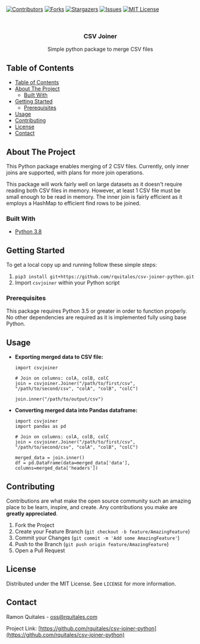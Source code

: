 <!--
 Copyright (c) 2020 Ramon Quitales
 
 This software is released under the MIT License.
 https://opensource.org/licenses/MIT
-->

<!-- PROJECT SHIELDS -->
[![Contributors][contributors-shield]][contributors-url]
[![Forks][forks-shield]][forks-url]
[![Stargazers][stars-shield]][stars-url]
[![Issues][issues-shield]][issues-url]
[![MIT License][license-shield]][license-url]

<!-- PROJECT LOGO -->
<br />
<p align="center">
  <!-- <a href="https://github.com/rquitales/csv-joiner-python">
    <img src="images/logo.png" alt="Logo" width="80" height="80">
  </a> -->

  <h3 align="center">CSV Joiner</h3>

  <p align="center">
    Simple python package to merge CSV files
    <br />
  </p>
</p>

<!-- TABLE OF CONTENTS -->
## Table of Contents

- [Table of Contents](#table-of-contents)
- [About The Project](#about-the-project)
  - [Built With](#built-with)
- [Getting Started](#getting-started)
  - [Prerequisites](#prerequisites)
- [Usage](#usage)
- [Contributing](#contributing)
- [License](#license)
- [Contact](#contact)

<!-- ABOUT THE PROJECT -->
## About The Project

This Python package enables merging of 2 CSV files. Currently, only inner joins are supported, with plans for more join operations.

This package will work fairly well on large datasets as it doesn't require reading both CSV files in memory. However, at least 1 CSV file must be small enough to be read in memory. The inner join is fairly efficient as it employs a HashMap to efficient find rows to be joined.

### Built With

- [Python 3.8](https://python.org)

<!-- GETTING STARTED -->
## Getting Started

To get a local copy up and running follow these simple steps:

1. `pip3 install git+https://github.com/rquitales/csv-joiner-python.git`
2. Import `csvjoiner` within your Python script

### Prerequisites

This package requires Python 3.5 or greater in order to function properly. No other dependencies are required as it is implemented fully using base Python.

<!-- USAGE EXAMPLES -->
## Usage

- **Exporting merged data to CSV file:**

    ```{Python}
    import csvjoiner

    # Join on columns: colA, colB, colC
    join = csvjoiner.Joiner("/path/to/first/csv", "/path/to/second/csv", "colA", "colB", "colC")

    join.inner("/path/to/output/csv")
    ```

- **Converting merged data into Pandas dataframe:**
  
    ```{Python}
    import csvjoiner
    import pandas as pd

    # Join on columns: colA, colB, colC
    join = csvjoiner.Joiner("/path/to/first/csv", "/path/to/second/csv", "colA", "colB", "colC")

    merged_data = join.inner()
    df = pd.DataFrame(data=merged_data['data'], columns=merged_data['headers'])
    ```

<!-- CONTRIBUTING -->
## Contributing

Contributions are what make the open source community such an amazing place to be learn, inspire, and create. Any contributions you make are **greatly appreciated**.

1. Fork the Project
2. Create your Feature Branch (`git checkout -b feature/AmazingFeature`)
3. Commit your Changes (`git commit -m 'Add some AmazingFeature'`)
4. Push to the Branch (`git push origin feature/AmazingFeature`)
5. Open a Pull Request

<!-- LICENSE -->
## License

Distributed under the MIT License. See `LICENSE` for more information.

<!-- CONTACT -->
## Contact

Ramon Quitales - oss@rquitales.com

Project Link: [https://github.com/rquitales/csv-joiner-python](https://github.com/rquitales/csv-joiner-python)

<!-- MARKDOWN LINKS & IMAGES -->
<!-- https://www.markdownguide.org/basic-syntax/#reference-style-links -->
[contributors-shield]: https://img.shields.io/github/contributors/rquitales/csv-joiner-python.svg?style=flat-square
[contributors-url]: https://github.com/rquitales/csv-joiner-python/graphs/contributors
[forks-shield]: https://img.shields.io/github/forks/rquitales/csv-joiner-python.svg?style=flat-square
[forks-url]: https://github.com/rquitales/csv-joiner-python/network/members
[stars-shield]: https://img.shields.io/github/stars/rquitales/csv-joiner-python.svg?style=flat-square
[stars-url]: https://github.com/rquitales/csv-joiner-python/stargazers
[issues-shield]: https://img.shields.io/github/issues/rquitales/csv-joiner-python.svg?style=flat-square
[issues-url]: https://github.com/rquitales/csv-joiner-python/issues
[license-shield]: https://img.shields.io/github/license/rquitales/csv-joiner-python.svg?style=flat-square
[license-url]: https://github.com/rquitales/csv-joiner-python/blob/master/LICENSE.txt